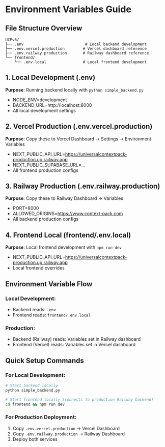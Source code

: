 # Environment Variables Guide

## File Structure Overview

```
UCPv6/
├── .env                           # Local backend development
├── .env.vercel.production        # Vercel dashboard reference
├── .env.railway.production       # Railway dashboard reference
└── frontend/
    └── .env.local                # Local frontend development
```

## 1. Local Development (.env)
**Purpose**: Running backend locally with `python simple_backend.py`
- NODE_ENV=development
- BACKEND_URL=http://localhost:8000
- All local development settings

## 2. Vercel Production (.env.vercel.production)
**Purpose**: Copy these to Vercel Dashboard → Settings → Environment Variables
- NEXT_PUBLIC_API_URL=https://universalcontextpack-production.up.railway.app
- NEXT_PUBLIC_SUPABASE_URL=...
- All frontend production configs

## 3. Railway Production (.env.railway.production)  
**Purpose**: Copy these to Railway Dashboard → Variables
- PORT=8000
- ALLOWED_ORIGINS=https://www.context-pack.com
- All backend production configs

## 4. Frontend Local (frontend/.env.local)
**Purpose**: Local frontend development with `npm run dev`
- NEXT_PUBLIC_API_URL=https://universalcontextpack-production.up.railway.app
- Local frontend overrides

## Environment Variable Flow

### Local Development:
- Backend reads: `.env` 
- Frontend reads: `frontend/.env.local`

### Production:
- Backend (Railway) reads: Variables set in Railway dashboard
- Frontend (Vercel) reads: Variables set in Vercel dashboard

## Quick Setup Commands

### For Local Development:
```bash
# Start backend locally
python simple_backend.py

# Start frontend locally (connects to production Railway backend)
cd frontend && npm run dev
```

### For Production Deployment:
1. Copy `.env.vercel.production` → Vercel Dashboard
2. Copy `.env.railway.production` → Railway Dashboard
3. Deploy both services
